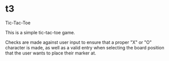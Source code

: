 # t3
Tic-Tac-Toe

This is a simple tic-tac-toe game.

Checks are made against user input to ensure that a proper "X" or "O" character is made, as well as a valid entry when selecting the board position that the user wants to place their marker at.
